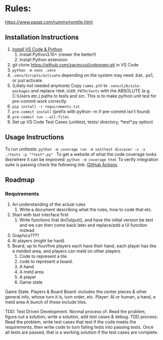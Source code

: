# Rules:
https://www.pagat.com/rummy/romtile.html

## Installation Instructions
1. [Install VS Code & Python](https://code.visualstudio.com/docs/python/python-tutorial)
   1. Install Python3.10+ (newer the better!)
   2. Install Python extension
2. git clone https://github.com/zacmccul/unknown.git in VS Code
3. `python -m venv .venv`
4. `.venv/Scripts/activate` depending on the system may need .bat, .ps1, or just activate.
5. (Likely not needed anymore) Copy `rummi.pth` to `.venv/Lib/site-packages` and replace `YOUR_USER_PATH/tests` with the ABSOLUTE (e.g. C:\\Users etc.) paths to tests and src. This is to make python unit test for pre-commit work correctly.
6. `pip install -r requirements.txt`
7. `pre-commit install`  (prefix with python -m if pre-commit isn't found)
8. `pre-commit run --all-files`
9. Set up VS Code Test Cases (unittest, tests/ directory, \*test\*.py option)


## Usage Instructions
To run unittests:
`python -m coverage run -m unittest discover -v -s ./tests -p "*test*.py" `
To get a website of what the code coverage looks like/where it can be improved:
`python -m coverage html`
To verify integration suite is passing check the following link:
[GitHub Actions](https://github.com/zacmccul/romanian-rummy/actions)

## Roadmap

### Requirements


1. An understanding of the actual rules
   1. Write a document describing what the rules, how to code that etc.
2. Start with text interface first
   1. Write functions that doOutput(), and have the initial version be text and we can then come back later
        and replace/add a UI function instead
3. Graphics????
4. AI players (might be hard)
5. Board, up to four/five players each have their hand, each player has like a melded area, and players can meld on other players.
   1. Code to represent a tile.
   2. code to represent a board.
   3. A hand
   4. A meld area
   5. A player
   6. Game state

Game State: Players & Board
Board: includes the center pieces & other general info, whose turn it is, turn order, etc.
Player: AI or human, a hand, a meld area
A bunch of these include tiles.



TDD: Test Driven Development.
Normal process of: Read the problem, figure out a solution, write a solution, add test cases & debug.
TDD process: Read the problem, write test cases that test if the code meets the requirements, then write code to turn failing tests into passing tests. Once all tests are passed, that is a working solution if the test cases are complete.
